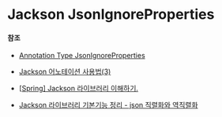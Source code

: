 # Jackson JsonIgnoreProperties



#### 참조

- [Annotation Type JsonIgnoreProperties](https://fasterxml.github.io/jackson-annotations/javadoc/2.6/com/fasterxml/jackson/annotation/JsonIgnoreProperties.html)

- [Jackson 어노테이션 사용법(3)](https://cheese10yun.github.io/jackson-annotation-03/)

- [[Spring\] Jackson 라이브러리 이해하기.](https://mommoo.tistory.com/83)

- [Jackson 라이브러리 기본기능 정리 - json 직렬화와 역직렬화](https://pjh3749.tistory.com/281)